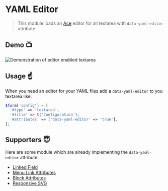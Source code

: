 # YAML Editor

> This module loads an [Ace](https://ace.c9.io) editor for all textarea with `data-yaml-editor` attribute

## Demo :tv:

![Demonstration of editor enabled textarea](https://www.drupal.org/files/yaml-editor-demo_0.gif)

## Usage :point_up:

When you need an editor for your YAML files add a `data-yaml-editor` to you textarea like:

```php
$form['config'] = [
  '#type' => 'textarea',
  '#title' => t('Configuration'),
  '#attributes' => ['data-yaml-editor' => 'true'],
];
```

## Supporters :innocent:

Here are some module which are already implementing the `data-yaml-editor` attribute:

* [Linked Field](https://www.drupal.org/project/linked_field)
* [Menu Link Attributes](https://www.drupal.org/project/menu_link_attributes)
* [Block Attributes](https://github.com/axe312ger/block_attributes)
* [Responsive SVG](https://www.drupal.org/project/responsive_svg)
